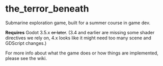# the_terror_beneath
Submarine exploration game, built for a summer course in game dev.

**Requires** Godot 3.5.x ~~or later~~.  (3.4 and earlier are missing some shader directives we rely on, 4.x looks like it might need too many scene and GDScript changes.)

For more info about what the game does or how things are implemented, please see the wiki.
